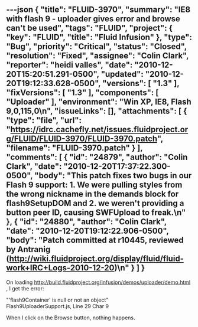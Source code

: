 ---json
{
  "title": "FLUID-3970",
  "summary": "IE8 with flash 9 - uploader gives error and browse can't be used",
  "tags": "FLUID",
  "project": {
    "key": "FLUID",
    "title": "Fluid Infusion"
  },
  "type": "Bug",
  "priority": "Critical",
  "status": "Closed",
  "resolution": "Fixed",
  "assignee": "Colin Clark",
  "reporter": "heidi valles",
  "date": "2010-12-20T15:20:51.291-0500",
  "updated": "2010-12-20T19:12:33.628-0500",
  "versions": [
    "1.3"
  ],
  "fixVersions": [
    "1.3"
  ],
  "components": [
    "Uploader"
  ],
  "environment": "Win XP, IE8, Flash 9,0,115,0\n",
  "issueLinks": [],
  "attachments": [
    {
      "type": "file",
      "url": "https://idrc.cachefly.net/issues.fluidproject.org/FLUID/FLUID-3970/FLUID-3970.patch",
      "filename": "FLUID-3970.patch"
    }
  ],
  "comments": [
    {
      "id": "24879",
      "author": "Colin Clark",
      "date": "2010-12-20T17:37:22.300-0500",
      "body": "This patch fixes two bugs in our Flash 9 support: 1. We were pulling styles from the wrong nickname in the demands block for flash9SetupDOM and 2. we weren't providing a button peer ID, causing SWFUpload to freak.\n"
    },
    {
      "id": "24880",
      "author": "Colin Clark",
      "date": "2010-12-20T19:12:22.906-0500",
      "body": "Patch committed at r10445, reviewed by Antranig (<http://wiki.fluidproject.org/display/fluid/fluid-work+IRC+Logs-2010-12-20>)\n"
    }
  ]
}
---
On loading <http://build.fluidproject.org/infusion/demos/uploader/demo.html> , I get the error:

"'flash9Container' is null or not an object"\
Flash9UploaderSupport.js, Line 29 Char 9

When I click on the Browse button, nothing happens.

        